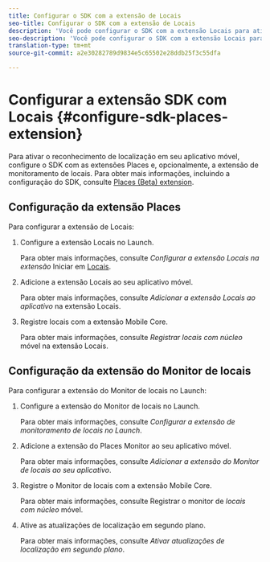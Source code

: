 ```yaml
---
title: Configurar o SDK com a extensão de Locais
seo-title: Configurar o SDK com a extensão de Locais
description: 'Você pode configurar o SDK com a extensão Locais para ativar o reconhecimento de localização no aplicativo móvel. '
seo-description: 'Você pode configurar o SDK com a extensão Locais para ativar o reconhecimento de localização no aplicativo móvel. '
translation-type: tm+mt
source-git-commit: a2e30282789d9834e5c65502e28ddb25f3c55dfa

---
```



# Configurar a extensão SDK com Locais {#configure-sdk-places-extension}

Para ativar o reconhecimento de localização em seu aplicativo móvel, configure o SDK com as extensões Places e, opcionalmente, a extensão de monitoramento de locais. Para obter mais informações, incluindo a configuração do SDK, consulte [Places (Beta) extension](/help/places-ext-aep-sdks/places-extension/places-extension.md).

## Configuração da extensão Places

Para configurar a extensão de Locais:

1. Configure a extensão Locais no Launch.

   Para obter mais informações, consulte *Configurar a extensão Locais na extensão* Iniciar em [Locais](/help/places-ext-aep-sdks/places-extension/places-extension.md).

1. Adicione a extensão Locais ao seu aplicativo móvel.

   Para obter mais informações, consulte *Adicionar a extensão Locais ao aplicativo* na extensão [](/help/places-ext-aep-sdks/places-extension/places-extension.md)Locais.

1. Registre locais com a extensão Mobile Core.

   Para obter mais informações, consulte *Registrar locais com núcleo* móvel na extensão [](/help/places-ext-aep-sdks/places-extension/places-extension.md)Locais.

## Configuração da extensão do Monitor de locais

Para configurar a extensão do Monitor de locais no Launch:

1. Configure a extensão do Monitor de locais no Launch.

   Para obter mais informações, consulte *Configurar a extensão de monitoramento de locais no Launch*.

1. Adicione a extensão do Places Monitor ao seu aplicativo móvel.

   Para obter mais informações, consulte *Adicionar a extensão do Monitor de locais ao seu aplicativo*.

1. Registre o Monitor de locais com a extensão Mobile Core.

   Para obter mais informações, consulte Registrar o monitor de *locais com núcleo* móvel.

1. Ative as atualizações de localização em segundo plano.

   Para obter mais informações, consulte *Ativar atualizações de localização em segundo plano*.
